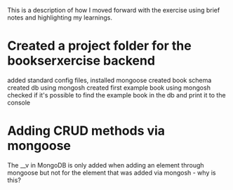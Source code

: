 This is a description of how I moved forward with the exercise using brief notes and highlighting my learnings.

# Created a project folder for the bookserxercise backend

added standard config files,
installed mongoose
created book schema
created db using mongosh
created first example book using mongosh
checked if it's possible to find the example book in the db and print it to the console

# Adding CRUD methods via mongoose
The __v in MongoDB is only added when adding an element through mongoose but not for the element that was added via mongosh - why is this?

